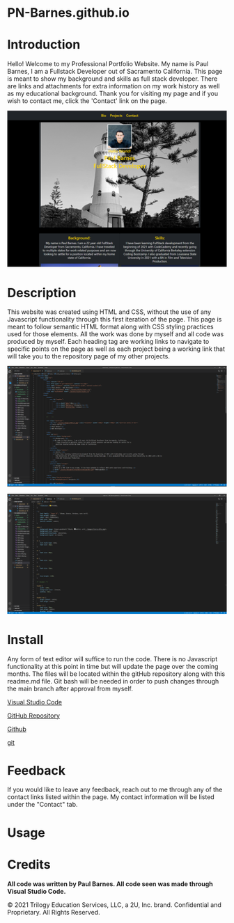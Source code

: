 # PN-Barnes.github.io

# Introduction

Hello! Welcome to my Professional Portfolio Website. My name is Paul Barnes, I am a Fullstack Developer out of Sacramento California. This page is meant to show my background and skills as full stack developer. There are links and attachments for extra information on my work history as well as my educational background. Thank you for visiting my page and if you wish to contact me, click the 'Contact' link on the page. 

![Snapshot of deployed Page](./assets/images/deployedApplication.png)

# Description

This website was created using HTML and CSS, without the use of any Javascript functionality through this first iteration of the page. This page is meant to follow semantic HTML format along with CSS styling practices used for those elements. All the work was done by myself and all code was produced by myself. Each heading tag are working links to navigate to specific points on the page as well as each project being a working link that will take you to the repository page of my other projects. 



![HTML snapshot](./assets/images/PBportfolioIndex.png)


![CSS snapshot](./assets/images/PBportfolioCSS.png)

# Install

Any form of text editor will suffice to run the code. There is no Javascript functionality at this point in time but will update the page over the coming months. The files will be located within the gitHub repository along with this readme.md file. Git bash will be needed in order to push changes through the main branch after approval from myself.

[Visual Studio Code](https://code.visualstudio.com/)

[GitHub Repository](https://github.com/PN-Barnes/PN-Barnes.github.io)

[Github](https://github.com/)

[git](https://git-scm.com/downloads)


# Feedback

If you would like to leave any feedback, reach out to me through any of the contact links listed within the page. My contact information will be listed under the "Contact" tab. 

# Usage

# Credits

**All code was written by Paul Barnes. All code seen was made through Visual Studio Code.**

© 2021 Trilogy Education Services, LLC, a 2U, Inc. brand. Confidential and Proprietary. All Rights Reserved.